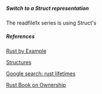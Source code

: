
##### Switch to a Struct representation

The readfile1x series is using Struct's

##### References

[Rust by Example](https://doc.rust-lang.org/rust-by-example/scope/lifetime/methods.html)

[Structures](https://doc.rust-lang.org/rust-by-example/custom_types/structs.html)

[Google search: rust lifetimes](https://www.google.com/search?q=rust+lifetimes&oq=rust+lifetimes&aqs=chrome..69i57j0l4j69i60j69i65l2.2312j0j7&sourceid=chrome&ie=UTF-8)

[Rust Book on Ownership](https://doc.rust-lang.org/book/ch04-01-what-is-ownership.html)
